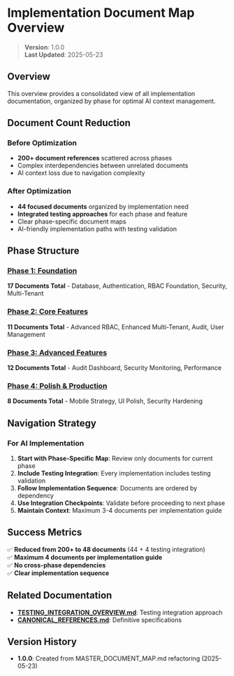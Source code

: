 
# Implementation Document Map Overview

> **Version**: 1.0.0  
> **Last Updated**: 2025-05-23

## Overview

This overview provides a consolidated view of all implementation documentation, organized by phase for optimal AI context management.

## Document Count Reduction

### Before Optimization
- **200+ document references** scattered across phases
- Complex interdependencies between unrelated documents
- AI context loss due to navigation complexity

### After Optimization
- **44 focused documents** organized by implementation need
- **Integrated testing approaches** for each phase and feature
- Clear phase-specific document maps
- AI-friendly implementation paths with testing validation

## Phase Structure

### [Phase 1: Foundation](phase1/DOCUMENT_MAP.md)
**17 Documents Total** - Database, Authentication, RBAC Foundation, Security, Multi-Tenant

### [Phase 2: Core Features](phase2/DOCUMENT_MAP.md)
**11 Documents Total** - Advanced RBAC, Enhanced Multi-Tenant, Audit, User Management

### [Phase 3: Advanced Features](phase3/DOCUMENT_MAP.md)
**12 Documents Total** - Audit Dashboard, Security Monitoring, Performance

### [Phase 4: Polish & Production](phase4/DOCUMENT_MAP.md)
**8 Documents Total** - Mobile Strategy, UI Polish, Security Hardening

## Navigation Strategy

### For AI Implementation
1. **Start with Phase-Specific Map**: Review only documents for current phase
2. **Include Testing Integration**: Every implementation includes testing validation
3. **Follow Implementation Sequence**: Documents are ordered by dependency
4. **Use Integration Checkpoints**: Validate before proceeding to next phase
5. **Maintain Context**: Maximum 3-4 documents per implementation guide

## Success Metrics

✅ **Reduced from 200+ to 48 documents** (44 + 4 testing integration)  
✅ **Maximum 4 documents per implementation guide**  
✅ **No cross-phase dependencies**  
✅ **Clear implementation sequence**  

## Related Documentation

- **[TESTING_INTEGRATION_OVERVIEW.md](TESTING_INTEGRATION_OVERVIEW.md)**: Testing integration approach
- **[CANONICAL_REFERENCES.md](CANONICAL_REFERENCES.md)**: Definitive specifications

## Version History

- **1.0.0**: Created from MASTER_DOCUMENT_MAP.md refactoring (2025-05-23)

